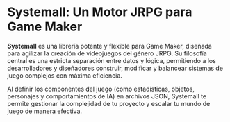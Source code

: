 # Systemall: Un Motor JRPG para Game Maker

**Systemall** es una librería potente y flexible para Game Maker, diseñada para agilizar la creación de videojuegos del género JRPG. Su filosofía central es una estricta separación entre datos y lógica, permitiendo a los desarrolladores y diseñadores construir, modificar y balancear sistemas de juego complejos con máxima eficiencia.

Al definir los componentes del juego (como estadísticas, objetos, personajes y comportamientos de IA) en archivos JSON, Systemall te permite gestionar la complejidad de tu proyecto y escalar tu mundo de juego de manera efectiva.